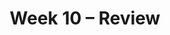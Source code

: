 ---
title: Week 10 – Review
weekNumber: 10
days:
    - date: 2024-12-2
      events: 
        - name: LEC 26
          type: lecture
          title: Residuals and Inference
          url: http://datahub.ucsd.edu/user-redirect/git-sync?repo=https://github.com/dsc-courses/dsc10-2024-fa&subPath=lectures/lec26/lec26.ipynb
          html: resources/lectures/lec26/lec26.html
          podcast:
          readings:
            - name: CIT 15.5-16.3
              url: https://inferentialthinking.com/chapters/15/5/Visual_Diagnostics.html
          keywords: residuals, residual plots, patterns, datasaurus dozen, prediction intervals
        - name: DISC 9
          type: disc
          title: Regression
          url: https://practice.dsc10.com/disc09/index.html
    - date: 2024-12-3
      events:
        - name: PROJ
          type: proj
          title: Final Project
          url: http://datahub.ucsd.edu/user-redirect/git-sync?repo=https://github.com/dsc-courses/dsc10-2024-fa&subPath=projects/final_project/FinalProject.ipynb
    - date: 2024-12-4
      events: 
        - name: LEC 27
          type: lecture
          title: Review (Spring 2024 Final Exam)
          url:
          html: resources/lectures/lec27/lec27.pdf
          9am: resources/lectures/lec27/lec27_9am.pdf
          10am: resources/lectures/lec27/lec27_10am.pdf
          podcast:
          readings:
    - date: 2024-12-5
      events:
        - name: LAB 7
          type: lab
          title: Regression
          url: http://datahub.ucsd.edu/user-redirect/git-sync?repo=https://github.com/dsc-courses/dsc10-2024-fa&subPath=labs/lab07/lab07.ipynb
    - date: 2024-12-6
      events: 
        - name: LEC 28
          type: lecture
          title: Review, Conclusion
          url:
          html:
          podcast:
          readings:
    - date: 2024-12-7
      events: 
        - name: EXAM
          type: exam
          title: <b>Final Exam (11:30AM-2:30PM)</b>
        - name: SUR
          type: survey
          title: SETs and End-of-Quarter Survey (due 8AM)
          url: https://forms.gle/NQ76jTvq9799VvWq8
---